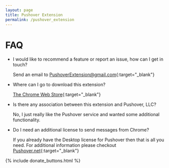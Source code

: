 ```yaml
---
layout: page
title: Pushover Extension
permalink: /pushover_extension
---
```


# FAQ

- I would like to recommend a feature or report an issue, how can I get in touch?

  Send an email to [PushoverExtension@gmail.com](mailto:PushoverExtension@gmail.com){:target="_blank"}

  
- Where can I go to download this extension?

  [The Chrome Web Store](https://chrome.google.com/webstore/detail/fcmngfmocgakhjghfmgbbhlkenccgpdh){:target="_blank"}
  
- Is there any association between this extension and Pushover, LLC?

  No, I just really like the Pushover service and wanted some additional functionality.
  
- Do I need an additional license to send messages from Chrome?
 
  If you already have the Desktop license for Pushover then that is all you need. For additional information please checkout [Pushover.net](https://pushover.net/clients/desktop){:target="_blank"}
  
{% include donate_buttons.html %}

